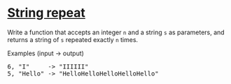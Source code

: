 # [String repeat](https://www.codewars.com/kata/57a0e5c372292dd76d000d7e/swift)

Write a function that accepts an integer <code>n</code> and a string <code>s</code> as parameters, and returns a string of <code>s</code> repeated exactly <code>n</code> times.

Examples (input -> output)
<pre>
6, "I"     -> "IIIIII"
5, "Hello" -> "HelloHelloHelloHelloHello"
</pre>
